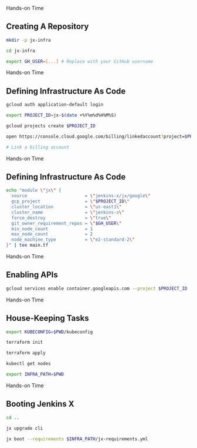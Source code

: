 <!-- .slide: class="dark" -->
<div class="eyebrow"> </div>
<div class="label">Hands-on Time</div>

## Creating A Repository

```bash
mkdir -p jx-infra

cd jx-infra

export GH_USER=[...] # Replace with your GitHub username
```


<!-- .slide: class="dark" -->
<div class="eyebrow"> </div>
<div class="label">Hands-on Time</div>

## Defining Infrastructure As Code

```bash
gcloud auth application-default login

export PROJECT_ID=jx-$(date +%Y%m%d%H%M%S)

gcloud projects create $PROJECT_ID

open https://console.cloud.google.com/billing/linkedaccount?project=$PROJECT_ID

# Link a billing account
```


<!-- .slide: class="dark" -->
<div class="eyebrow"> </div>
<div class="label">Hands-on Time</div>

## Defining Infrastructure As Code

```bash
echo "module \"jx\" {
  source                      = \"jenkins-x/jx/google\"
  gcp_project                 = \"$PROJECT_ID\"
  cluster_location            = \"us-east1\"
  cluster_name                = \"jenkins-x\"
  force_destroy               = \"true\"
  git_owner_requirement_repos = \"$GH_USER\"
  min_node_count              = 1
  max_node_count              = 2
  node_machine_type           = \"e2-standard-2\"
}" | tee main.tf
```


<!-- .slide: class="dark" -->
<div class="eyebrow"> </div>
<div class="label">Hands-on Time</div>

## Enabling APIs

```bash
gcloud services enable container.googleapis.com --project $PROJECT_ID
```


<!-- .slide: class="dark" -->
<div class="eyebrow"> </div>
<div class="label">Hands-on Time</div>

## House-Keeping Tasks

```bash
export KUBECONFIG=$PWD/kubeconfig

terraform init

terraform apply

kubectl get nodes

export INFRA_PATH=$PWD
```


<!-- .slide: class="dark" -->
<div class="eyebrow"> </div>
<div class="label">Hands-on Time</div>

## Booting Jenkins X

```bash
cd ..

jx upgrade cli

jx boot --requirements $INFRA_PATH/jx-requirements.yml
```
